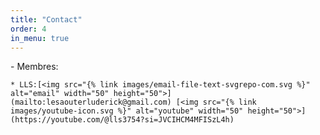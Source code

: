 ```yaml
---
title: "Contact"
order: 4
in_menu: true
---
```

<link rel="icon" href="images/lopos_icon.ico" type="image/x-icon">
- Membres:

    * LLS:[<img src="{% link images/email-file-text-svgrepo-com.svg %}" alt="email" width="50" height="50">](mailto:lesaouterluderick@gmail.com) [<img src="{% link images/youtube-icon.svg %}" alt="youtube" width="50" height="50">](https://youtube.com/@lls3754?si=JVCIHCM4MFISzL4h) 
